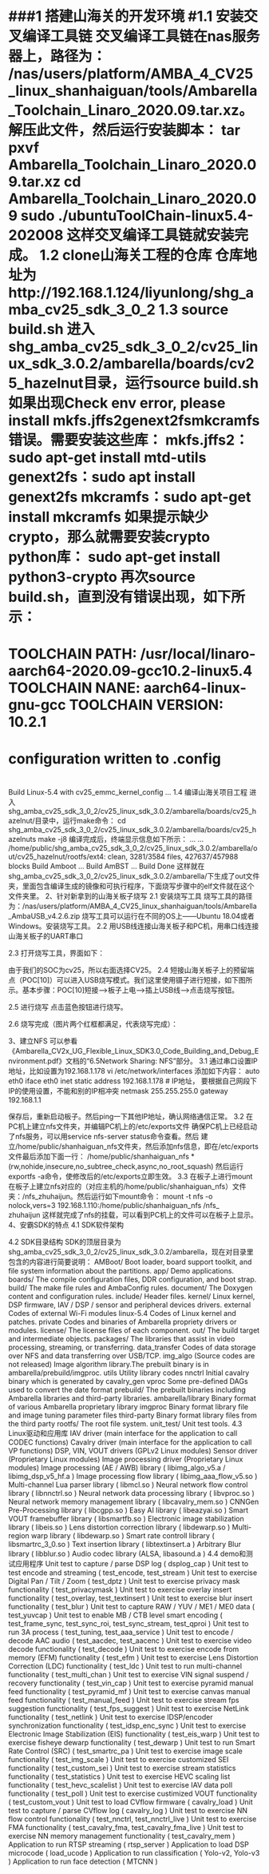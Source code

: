 ###1 搭建山海关的开发环境
#1.1 安装交叉编译工具链
交叉编译工具链在nas服务器上，路径为：
/nas/users/platform/AMBA_4_CV25_linux_shanhaiguan/tools/Ambarella_Toolchain_Linaro_2020.09.tar.xz。
解压此文件，然后运行安装脚本：
tar pxvf Ambarella_Toolchain_Linaro_2020.09.tar.xz
cd Ambarella_Toolchain_Linaro_2020.09
sudo ./ubuntuToolChain-linux5.4-202008
这样交叉编译工具链就安装完成。
1.2 clone山海关工程的仓库
仓库地址为http://192.168.1.124/liyunlong/shg_amba_cv25_sdk_3_0_2
1.3 source build.sh
进入shg_amba_cv25_sdk_3_0_2/cv25_linux_sdk_3.0.2/ambarella/boards/cv25_hazelnut目录，运行source build.sh
如果出现Check env error, please install mkfs.jffs2genext2fsmkcramfs错误。需要安装这些库：
mkfs.jffs2：sudo apt-get install mtd-utils
genext2fs：sudo apt install genext2fs
mkcramfs：sudo apt-get install mkcramfs
如果提示缺少crypto，那么就需要安装crypto python库：
sudo apt-get install python3-crypto
再次source build.sh，直到没有错误出现，如下所示：
============================================================
TOOLCHAIN    PATH: /usr/local/linaro-aarch64-2020.09-gcc10.2-linux5.4
TOOLCHAIN    NANE: aarch64-linux-gnu-gcc
TOOLCHAIN VERSION: 10.2.1
============================================================
#
# configuration written to .config
#
Build Linux-5.4 with cv25_emmc_kernel_config ...
1.4 编译山海关项目工程
进入shg_amba_cv25_sdk_3_0_2/cv25_linux_sdk_3.0.2/ambarella/boards/cv25_hazelnut/目录中，运行make命令：
cd shg_amba_cv25_sdk_3_0_2/cv25_linux_sdk_3.0.2/ambarella/boards/cv25_hazelnuts
make -j8
编译完成后，终端显示信息如下所示：
...
...
/home/public/shg_amba_cv25_sdk_3_0_2/cv25_linux_sdk_3.0.2/ambarella/out/cv25_hazelnut/rootfs/ext4: clean, 3281/3584 files, 427637/457988 blocks
Build Amboot ... 
Build AmBST ...
Build Done
这样就在shg_amba_cv25_sdk_3_0_2/cv25_linux_sdk_3.0.2/ambarella/下生成了out文件夹，里面包含编译生成的镜像和可执行程序，下面烧写步骤中的elf文件就在这个文件夹里。
2、针对新拿到的山海关板子烧写
2.1 安装烧写工具
烧写工具的路径为：/nas/users/platform/AMBA_4_CV25_linux_shanhaiguan/tools/Ambarella_AmbaUSB_v4.2.6.zip
烧写工具可以运行在不同的OS上——Ubuntu 18.04或者Windows。安装烧写工具。
2.2 用USB线连接山海关板子和PC机，用串口线连接山海关板子的UART串口


2.3 打开烧写工具，界面如下：

由于我们的SOC为cv25，所以右面选择CV25。
2.4 短接山海关板子上的预留端点（POC[10]）可以进入USB烧写模式。我们这里使用镊子进行短接，如下图所示。基本步骤：POC[10]短接-->板子上电-->插上USB线-->点击烧写按钮。

2.5 进行烧写
点击蓝色按钮进行烧写。

2.6 烧写完成（图片两个红框都满足，代表烧写完成）：


3、建立NFS
可以参看《Ambarella_CV2x_UG_Flexible_Linux_SDK3.0_Code_Building_and_Debug_Environment.pdf》文档的“6.5Network Sharing: NFS”部分。
3.1 通过串口设置IP地址，比如设置为192.168.1.178
vi /etc/network/interfaces
添加如下内容：
auto eth0
iface eth0 inet static
address 192.168.1.178   # IP地址， 要根据自己网段下IP的使用设置，不能和别的IP相冲突
netmask 255.255.255.0
gateway 192.168.1.1   

保存后，重新启动板子。然后ping一下其他IP地址，确认网络通信正常。
3.2 在PC机上建立nfs文件夹，并编辑PC机上的/etc/exports文件
确保PC机上已经启动了nfs服务，可以用service nfs-server status命令查看。然后
建立/home/public/shanhaiguan_nfs文件夹，然后添加nfs信息，即在/etc/exports文件最后添加下面一行：
/home/public/shanhaiguan_nfs *(rw,nohide,insecure,no_subtree_check,async,no_root_squash)
然后运行exportfs -a命令，使修改后的/etc/exports立即生效。
3.3 在板子上进行mount
在板子上建立nfs对应的（对应主机的/home/public/shanhaiguan_nfs）文件夹：/nfs_zhuhaijun。然后运行如下mount命令：
mount -t nfs -o nolock,vers=3 192.168.1.110:/home/public/shanhaiguan_nfs /nfs_                                                                                          
zhuhaijun
这样就完成了nfs的挂载，可以看到PC机上的文件可以在板子上显示。
4、安霸SDK的特点
4.1 SDK软件架构

4.2 SDK目录结构
SDK的顶层目录为shg_amba_cv25_sdk_3_0_2/cv25_linux_sdk_3.0.2/ambarella，现在对目录里包含的内容进行简要说明：
AMBoot/ Boot loader, board support toolkit, and file system information about the partitions.
app/ Demo applications.
boards/ The compile configuration files, DDR configuration, and boot strap.
build/ The make file rules and AmbaConfig rules.
document/ The Doxygen content and configuration rules.
include/ Header files.
kernel/ Linux kernel, DSP firmware, IAV / DSP / sensor and peripheral devices drivers.
external Codes of external Wi-Fi modules
linux-5.4 Codes of Linux kernel and patches.
private Codes and binaries of Ambarella propriety drivers or modules.
license/ The license files of each component.
out/ The build target and intermediate objects.
packages/ The libraries that assist in video processing, streaming, or transferring.
data_transfer Codes of data storage over NFS and data transferring over USB/TCP.
img_algo (Source codes are not released) Image algorithm library.The prebuilt binary is in ambarella/prebuild/imgproc.
utils Utility library codes
nnctrl Initial cavalry binary which is generated by cavalry_gen
vproc Some pre-defined DAGs used to convert the date format
prebuild/ The prebuilt binaries including Ambarella libraries and third-party libraries.
ambarella/library Binary format of various Ambarella proprietary library
imgproc Binary format library file and image tuning parameter files
third-party Binary format library files from the third party
rootfs/ The root file system.
unit_test/ Unit test tools.
4.3 Linux驱动和应用库
IAV driver (main interface for the application to call CODEC functions)
Cavalry driver (main interface for the application to call VP functions)
DSP, VIN, VOUT drivers (GPLv2 Linux modules)
Sensor driver (Proprietary Linux modules)
Image processing driver (Proprietary Linux modules)
Image processing (AE / AWB) library ( libimg_algo_v5.a / libimg_dsp_v5_hf.a )
Image processing flow library ( libimg_aaa_flow_v5.so )
Multi-channel Lua parser library ( libmcl.so )
Neural network flow control library ( libnnctrl.so )
Neural network data processing library ( libvproc.so )
Neural network memory management library ( libcavalry_mem.so )
CNNGen Pre-Processing library ( libcgpp.so )
Easy AI library ( libeazyai.so )
Smart VOUT framebuffer library ( libsmartfb.so )
Electronic image stabilization library ( libeis.so )
Lens distortion correction library ( libdewarp.so )
Multi-region warp library ( libdewarp.so )
Smart rate controll library ( libsmartrc_3_0.so )
Text insertion library ( libtextinsert.a )
Arbitrary Blur library ( libblur.so )
Audio codec library (ALSA, libasound.a )
4.4 demo和测试应用程序
Unit test to capture / parse DSP log ( dsplog_cap )
Unit test to test encode and streaming ( test_encode, test_stream )
Unit test to exercise Digital Pan / Tilt / Zoom ( test_dptz )
Unit test to exercise privacy mask functionality ( test_privacymask )
Unit test to exercise overlay insert functionality ( test_overlay, test_textinsert )
Unit test to exercise blur insert functionality ( test_blur )
Unit test to capture RAW / YUV / ME1 / ME0 data ( test_yuvcap )
Unit test to enable MB / CTB level smart encoding ( test_frame_sync, test_sync_roi, test_sync_stream, test_qproi )
Unit test to run 3A process ( test_tuning, test_aaa_service )
Unit test to encode / decode AAC audio ( test_aacdec, test_aacenc )
Unit test to exercise video decode functionality ( test_decode )
Unit test to exercise encode from memory (EFM) functionality ( test_efm )
Unit test to exercise Lens Distortion Correction (LDC) functionality ( test_ldc )
Unit test to run multi-channel functionality ( test_multi_chan )
Unit test to exercise VIN signal suspend / recovery functionality ( test_vin_cap )
Unit test to exercise pyramid manual feed functionality ( test_pyramid_mf )
Unit test to exercise canvas manual feed functionality ( test_manual_feed )
Unit test to exercise stream fps suggestion functionality ( test_fps_suggest )
Unit test to exercise NetLink functionality ( test_netlink )
Unit test to exercise IDSP/encoder synchronization functionality ( test_idsp_enc_sync )
Unit test to exercise Electronic Image Stabilization (EIS) functionality ( test_eis_warp )
Unit test to exercise fisheye dewarp functionality ( test_dewarp )
Unit test to run Smart Rate Control (SRC) ( test_smartrc_pa )
Unit test to exercise image scale functionality ( test_img_scale )
Unit test to exercise customized SEI functionality ( test_custom_sei )
Unit test to exercise stream statistics functionality ( test_statistics )
Unit test to exercise HEVC scaling list functionality ( test_hevc_scalelist )
Unit test to exercise IAV data poll functionality ( test_poll )
Unit test to exercise custimized VOUT functionality ( test_custom_vout )
Unit test to load CVflow firmware ( cavalry_load )
Unit test to capture / parse CVflow log ( cavalry_log )
Unit test to exercise NN flow control functionality ( test_nnctrl, test_nnctrl_live )
Unit test to exercise FMA functionality ( test_cavalry_fma, test_cavalry_fma_live )
Unit test to exercise NN memory management functionality ( test_cavalry_mem )
Application to run RTSP streaming ( rtsp_server )
Application to load DSP microcode ( load_ucode )
Application to run classification ( Yolo-v2, Yolo-v3 )
Application to run face detection ( MTCNN )
